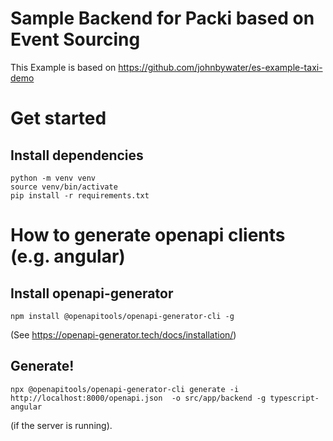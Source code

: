 # Sample Backend for Packi based on Event Sourcing

This Example is based on https://github.com/johnbywater/es-example-taxi-demo

# Get started

## Install dependencies

```
python -m venv venv
source venv/bin/activate
pip install -r requirements.txt 
```

# How to generate openapi clients (e.g. angular)

## Install openapi-generator

```
npm install @openapitools/openapi-generator-cli -g
```

(See https://openapi-generator.tech/docs/installation/)

## Generate!

```
npx @openapitools/openapi-generator-cli generate -i http://localhost:8000/openapi.json  -o src/app/backend -g typescript-angular
```
(if the server is running).